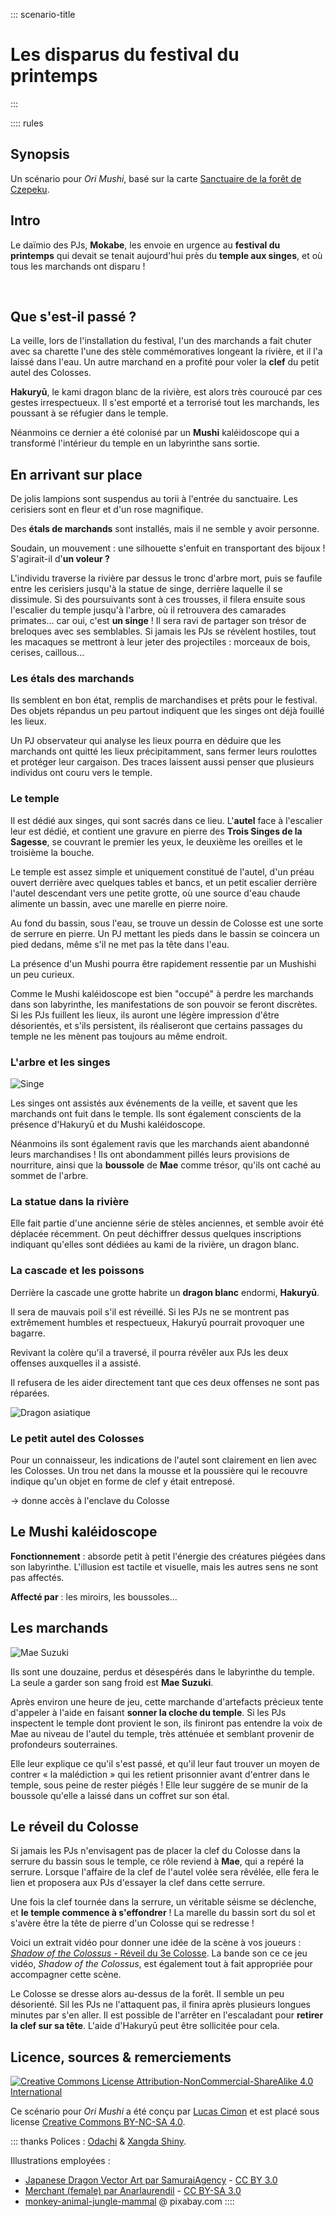 ::: scenario-title
# Les disparus du festival du printemps
:::

:::: rules

## Synopsis
Un scénario pour _Ori Mushi_, basé sur la carte [Sanctuaire de la forêt de Czepeku](https://www.czepeku.com/fr/store/product/forest-shrine-festival).

## Intro
Le daïmio des PJs, **Mokabe**, les envoie en urgence au **festival du printemps**
qui devait se tenait aujourd'hui près du **temple aux singes**,
et où tous les marchands ont disparu !

<br>

## Que s'est-il passé ?
La veille, lors de l'installation du festival,
l'un des marchands a fait chuter avec sa charette l'une des stèle commémoratives
longeant la rivière, et il l'a laissé dans l'eau.
Un autre marchand en a profité pour voler la **clef** du petit autel des Colosses.

**Hakuryū**, le kami dragon blanc de la rivière,
est alors très couroucé par ces gestes irrespectueux.
Il s'est emporté et a terrorisé tout les marchands, les poussant à se réfugier dans le temple.

Néanmoins ce dernier a été colonisé par un **Mushi** kaléidoscope
qui a transformé l'intérieur du temple en un labyrinthe sans sortie.

## En arrivant sur place
De jolis lampions sont suspendus au torii à l'entrée du sanctuaire.
Les cerisiers sont en fleur et d'un rose magnifique.

Des **étals de marchands** sont installés, mais il ne semble y avoir personne.

Soudain, un mouvement : une silhouette s'enfuit en transportant des bijoux !
S'agirait-il d'**un voleur ?**

L'individu traverse la rivière par dessus le tronc d'arbre mort,
puis se faufile entre les cerisiers jusqu'à la statue de singe, derrière laquelle il se dissimule.
Si des poursuivants sont à ces trousses, il filera ensuite sous l'escalier du temple jusqu'à l'arbre,
où il retrouvera des camarades primates... car oui, c'est **un singe** !
Il sera ravi de partager son trésor de breloques avec ses semblables.
Si jamais les PJs se révèlent hostiles, tout les macaques se mettront à leur jeter des projectiles :
morceaux de bois, cerises, caillous...

### Les étals des marchands
Ils semblent en bon état, remplis de marchandises et prêts pour le festival.
Des objets répandus un peu partout indiquent que les singes ont déjà fouillé les lieux.

Un PJ observateur qui analyse les lieux pourra en déduire que les marchands ont quitté les lieux précipitamment, sans fermer leurs roulottes et protéger leur cargaison.
Des traces laissent aussi penser que plusieurs individus ont couru vers le temple.

### Le temple
Il est dédié aux singes, qui sont sacrés dans ce lieu.
L'**autel** face à l'escalier leur est dédié,
et contient une gravure en pierre des **Trois Singes de la Sagesse**,
se couvrant le premier les yeux, le deuxième les oreilles et le troisième la bouche.

Le temple est assez simple et uniquement constitué de l'autel,
d'un préau ouvert derrière avec quelques tables et bancs,
et un petit escalier derrière l'autel descendant vers une petite grotte,
où une source d'eau chaude alimente un bassin, avec une marelle en pierre noire.

Au fond du bassin, sous l'eau, se trouve un dessin de Colosse est une sorte de serrure en pierre.
Un PJ mettant les pieds dans le bassin se coincera un pied dedans, même s'il ne met pas la tête dans l'eau.

La présence d'un Mushi pourra être rapidement ressentie par un Mushishi un peu curieux.

Comme le Mushi kaléidoscope est bien "occupé" à perdre les marchands dans son labyrinthe,
les manifestations de son pouvoir se feront discrètes.
Si les PJs fuillent les lieux, ils auront une légère impression d'être désorientés,
et s'ils persistent, ils réaliseront que certains passages du temple ne les mènent pas toujours au même endroit.

### L'arbre et les singes

<img class="size6 float-left" alt="Singe" src="cc-imgs/pixabay-monkey-animal-jungle-mammal.png">

Les singes ont assistés aux événements de la veille, et savent que les marchands ont fuit dans le temple.
Ils sont également conscients de la présence d'Hakuryū et du Mushi kaléidoscope.

Néanmoins ils sont également ravis que les marchands aient abandonné leurs marchandises !
Ils ont abondamment pillés leurs provisions de nourriture,
ainsi que la **boussole** de **Mae** comme trésor, qu'ils ont caché au sommet de l'arbre.

### La statue dans la rivière
Elle fait partie d'une ancienne série de stèles anciennes,
et semble avoir été déplacée récemment.
On peut déchiffrer dessus quelques inscriptions indiquant qu'elles sont dédiées
au kami de la rivière, un dragon blanc.

### La cascade et les poissons
Derrière la cascade une grotte habrite un **dragon blanc** endormi, **Hakuryū**.

Il sera de mauvais poil s'il est réveillé.
Si les PJs ne se montrent pas extrêmement humbles et respectueux,
Hakuryū pourrait provoquer une bagarre.

Revivant la colère qu'il a traversé,
il pourra révêler aux PJs les deux offenses auxquelles il a assisté.

Il refusera de les aider directement tant que ces deux offenses ne sont pas réparées.

<img class="size20" alt="Dragon asiatique" src="cc-imgs/japanese_dragon_vector_art_by_samuraiagency_cc-by.jpg">

### Le petit autel des Colosses
Pour un connaisseur, les indications de l'autel sont clairement en lien avec les Colosses.
Un trou net dans la mousse et la poussière qui le recouvre indique qu'un objet en forme de clef y était entreposé.

-> donne accès à l'enclave du Colosse

## Le Mushi kaléidoscope
**Fonctionnement** : absorde petit à petit l'énergie des créatures piégées dans son labyrinthe.
L'illusion est tactile et visuelle, mais les autres sens ne sont pas affectés.

**Affecté par** : les miroirs, les boussoles...

## Les marchands

<img class="size20 float-right" alt="Mae Suzuki" src="cc-imgs/merchant_female_by_anarlaurendil_cc-by-sa.png">

Ils sont une douzaine, perdus et désespérés dans le labyrinthe du temple.
La seule a garder son sang froid est **Mae Suzuki**.

Après environ une heure de jeu, cette marchande d'artefacts précieux tente d'appeler à l'aide
en faisant **sonner la cloche du temple**.
Si les PJs inspectent le temple dont provient le son,
ils finiront pas entendre la voix de Mae au niveau de l'autel du temple,
très atténuée et semblant provenir de profondeurs souterraines.

Elle leur explique ce qu'il s'est passé,
et qu'il leur faut trouver un moyen de contrer « la malédiction » qui les retient prisonnier
avant d'entrer dans le temple, sous peine de rester piégés !
Elle leur suggére de se munir de la boussole qu'elle a laissé dans un coffret sur son étal.

## Le réveil du Colosse
Si jamais les PJs n'envisagent pas de placer la clef du Colosse
dans la serrure du bassin sous le temple,
ce rôle reviend à **Mae**, qui a repéré la serrure.
Lorsque l'affaire de la clef de l'autel volée sera rêvélée,
elle fera le lien et proposera aux PJs d'essayer la clef dans cette serrure.

Une fois la clef tournée dans la serrure,
un véritable séisme se déclenche, et **le temple commence à s'effondrer** !
La marelle du bassin sort du sol et s'avère être la tête de pierre d'un Colosse qui se redresse !

Voici un extrait vidéo pour donner une idée de la scène à vos joueurs :
[_Shadow of the Colossus_ - Réveil du 3e Colosse](https://youtu.be/U8rn9BZXaKY?t=1438).
La bande son ce ce jeu vidéo, _Shadow of the Colossus_,
est également tout à fait appropriée pour accompagner cette scène.

Le Colosse se dresse alors au-dessus de la forêt.
Il semble un peu désorienté.
Sil les PJs ne l'attaquent pas, il finira après plusieurs longues minutes par s'en aller.
Il est possible de l'arrêter en l'escaladant pour **retirer la clef sur sa tête**.
L'aide d'Hakuryū peut être sollicitée pour cela.

## Licence, sources & remerciements
<a class="float-left" rel="license" href="http://creativecommons.org/licenses/by-nc-sa/4.0/"><img alt="Creative Commons License Attribution-NonCommercial-ShareAlike 4.0 International" style="border-width:0" src="https://i.creativecommons.org/l/by-nc-sa/4.0/88x31.png"></a>

Ce scénario pour _Ori Mushi_ a été conçu par [Lucas Cimon](https://chezsoi.org/lucas/blog/) et est placé sous license <a rel="license" href="http://creativecommons.org/licenses/by-nc-sa/4.0/">Creative Commons BY-NC-SA 4.0</a>.

::: thanks
Polices : [Odachi](https://www.behance.net/gallery/59783897/Odachi-Free-Brush-Font)
& [Xangda Shiny](https://www.fontspace.com/starinkbrush/xangda-shiny).

Illustrations employées :
* [Japanese Dragon Vector Art par SamuraiAgency](https://www.deviantart.com/samuraiagency/art/Japanese-Dragon-Vector-Art-77340146) - [CC BY 3.0](https://creativecommons.org/licenses/by/3.0/)
* [Merchant (female) par Anarlaurendil](https://www.deviantart.com/anarlaurendil/art/Merchant-female-914752673) - [CC BY-SA 3.0](https://creativecommons.org/licenses/by-sa/3.0/)
* [monkey-animal-jungle-mammal](https://pixabay.com/vectors/monkey-animal-jungle-mammal-34409/) @ pixabay.com
::::

<!-- Next:
* les poissons ?
* détailler le comportement des PNJs & du Mushi
-->
